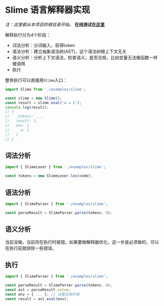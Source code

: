 # Slime 语言解释器实现

*注：这里都从本项目的根目录开始。*
**在线测试在[这里](https://sekaiamber.github.io/js-interpreter/pages_dist/slime.html)**

解释执行分为4个阶段：

* 词法分析：分词输入，获得token
* 语法分析：建立抽象语法树(AST)，这个语法树根上下文无关
* 语义分析：分析上下文语法，检查语义，是否合规，比如变量无法像函数一样被调用
* 执行

整体执行可以直接用`Slime`入口：

```javascript
import Slime from './examples/slime';

const slime = new Slime();
const result = slime.eval('a = 1');
console.log(result);
// {
//   _tokens: ...,
//   result: 1,
//   env: {
//     a: 1
//   }
// }
```

## 词法分析

```javascript
import { SlimeLexer } from './examples/slime';

const tokens = new SlimeLexer.lex(code);
```

## 语法分析

```javascript
import { SlimeParser } from './examples/slime';

const parseResult = SlimeParser.parse(tokens, 0);
```

## 语义分析

当前没做。当前将在执行时报错。如果要做解释器优化，这一步是必须做的，可以在执行前就排除一些错误。

## 执行

```javascript
import { SlimeParser } from './examples/slime';

const parseResult = SlimeParser.parse(tokens, 0);
const ast = parseResult.value;
const env = { ... }; // 设置全局环境
const result = ast.eval(env);
```